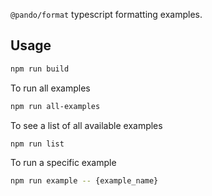 `@pando/format` typescript formatting examples.

## Usage

```sh
npm run build
```

To run all examples

```sh
npm run all-examples
```

To see a list of all available examples

```sh
npm run list
```

To run a specific example

```sh
npm run example -- {example_name}
```
